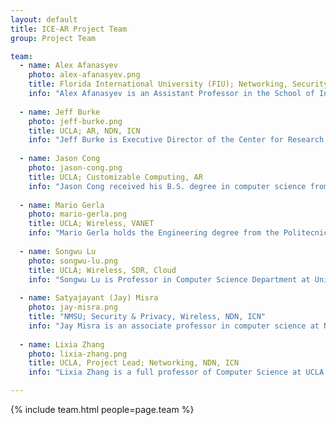 ```yaml
---
layout: default
title: ICE-AR Project Team
group: Project Team

team:
  - name: Alex Afanasyev
    photo: alex-afanasyev.png
    title: Florida International University (FIU); Networking, Security, NDN, ICN
    info: "Alex Afanasyev is an Assistant Professor in the School of Information and Computing Sciences at Florida International University.  He received his Ph.D. degree in computer science from UCLA in 2013.  His research focus is on the next-generation Internet architecture as part of the Named Data Networking (NDN) project. His research interests include a variety of topics that are vital for the success of NDN, including scalability of name-based routing, auto-configuration, distributed data synchronization, application and network security.  He is also leading the development effort of the overall NDN codebase."
    
  - name: Jeff Burke
    photo: jeff-burke.png
    title: UCLA; AR, NDN, ICN
    info: "Jeff Burke is Executive Director of the Center for Research in Engineering, Media and Performance (REMAP), a collaborative center of the School of Theater, Film and Television (TFT) and Henry Samueli School of Engineering and Applied Science at UCLA. He is also Assistant Dean for Technology and Innovation at TFT, where he has been on the faculty since 2003.  As a faculty administrator at one of the premier programs of its kind, his role is to develop and implement strategy for advancing TFT as a global leader in interdisciplinary innovation at the intersection of new digital platforms, technology, visual storytelling, and performance."
    
  - name: Jason Cong
    photo: jason-cong.png
    title: UCLA; Customizable Computing, AR
    info: "Jason Cong received his B.S. degree in computer science from Peking University in 1985, his M.S. and Ph. D. degrees in computer science from the University of Illinois at Urbana-Champaign in 1987 and 1990, respectively. Currently, he is a Chancellor’s Professor at the Computer Science Department of University of California, Los Angeles, the Director of Center for Domain-Specific Computing (funded by NSF Expeditions in Computing Award), and the director of VLSI Architecture, Synthesis, and Technology (VAST) Laboratory. He served as the chair of the UCLA Computer Science Department from 2005 to 2008, and is currently serving as an Associate Vice Provost for Internationalizaton since 2009."
    
  - name: Mario Gerla
    photo: mario-gerla.png
    title: UCLA; Wireless, VANET
    info: "Mario Gerla holds the Engineering degree from the Politecnico di Milano, Italy and the Ph.D. degree from UCLA. He became IEEE Fellow in 2002. As a Graduate Student at UCLA, he was part of the team that worked on the early ARPA Network system and protocols under the guidance of Prof. Leonard Kleinrock. After four years at Network Analysis Corporation in NY, he joined the UCLA Faculty in 1976. At UCLA he has designed network protocols including ad hoc wireless clustering, multicast (ODMRP and CODECast) and Internet transport (TCP Westwood). He has lead the ONR MINUTEMAN project, designing the next generation scalable airborne Internet for tactical and homeland defense scenarios. He is now leading several advanced wireless network projects under Industry and Government funding. His team is developing a Vehicular Testbed for safe navigation, content distribution, urban sensing and intelligent transport. Parallel research activities are wireless medical monitoring using smart phones and cognitive radios in urban environments. He has served on several Conference Program Committees including MobiCom, MobiHoc, MedHocNet and WONS. He is on the IEEE TON Scientific Advisory Board."
    
  - name: Songwu Lu
    photo: songwu-lu.png
    title: UCLA; Wireless, SDR, Cloud
    info: "Songwu Lu is Professor in Computer Science Department at University of California, Los Angeles. I am leading Wireless Networking Group (WiNG) at UCLA. My research interests include wireless networking, mobile systems, cloud computing and wireless and Internet security. Prior to UCLA, I graduated with a Ph.D. from University of Illinois at Urbana-Champaign in 1999."
    
  - name: Satyajayant (Jay) Misra
    photo: jay-misra.png
    title: "NMSU; Security & Privacy, Wireless, NDN, ICN"
    info: "Jay Misra is an associate professor in computer science at New Mexico State University (NMSU). He received his Ph. D. in computer science from Arizona State University, in 2009 and his integrated M.Sc. (Tech.) information systems and M.Sc. (Hons.) physics degrees from the Birla Institute of Technology and Science, Pilani, India, in 2003.  His research interests include algorithm and protocol design and development for anonymity, security, and survivability in networks, namely the future Internet, in supercomputing, and IoT/CPS architectures. He has over 50 peer-reviewed publications in several prestigious venues. He served on the editorial board of the IEEE Communications Surveys and Tutorials and is currently an editorial board member of the IEEE Wireless Communication Magazine (feature editor)."
    
  - name: Lixia Zhang
    photo: lixia-zhang.png
    title: UCLA, Project Lead; Networking, NDN, ICN
    info: "Lixia Zhang is a full professor of Computer Science at UCLA. She received her PhD from MIT in 1989, MS from California State University, Los Angeles in 1981, and BS from Heilongjiang University, China in 1976. She was a member of the research staff at the Xerox Palo Alto Research Center from 1989-1995. She is an ACM and IEEE fellow and recipient of the 1994 Xerox Excellence in Science and Technology Award and 2009 IEEE Internet Award. She holds the UCLA Jon Postel Chair in Computer Science, and has authored more than 250 papers on networking. She was the original designer of the standard protocol RSVP. In the past, she served as Vice Chair of ACM SIGCOMM and member of the Internet Architecture Board. Since 2010, she has served as the lead PI of the NDN project."

---
```


{% include team.html people=page.team %}
